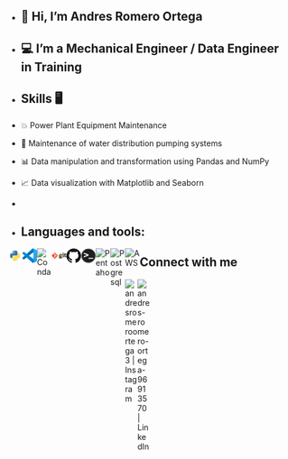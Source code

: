 - ## 👋 Hi, I’m Andres Romero Ortega
  
- ## 💻 I’m a Mechanical Engineer / Data Engineer in Training

- ## Skills 🖥️
  
- 💥 Power Plant Equipment Maintenance
- 🚰 Maintenance of water distribution pumping systems
- 📊 Data manipulation and transformation using Pandas and NumPy
- 📈 Data visualization with Matplotlib and Seaborn
- 

- ## Languages and tools:
<img align="left" alt="Python" width="26px" src="https://raw.githubusercontent.com/github/explore/80688e429a7d4ef2fca1e82350fe8e3517d3494d/topics/python/python.png" />
<img align="left" alt="Visual Studio Code" width="26px" src="https://raw.githubusercontent.com/github/explore/80688e429a7d4ef2fca1e82350fe8e3517d3494d/topics/visual-studio-code/visual-studio-code.png" />
<img align="left" alt="Conda" width="26px" src="https://avatars2.githubusercontent.com/u/6392739?s=200&v=4" />
<img align="left" alt="Git" width="26px" src="https://raw.githubusercontent.com/github/explore/80688e429a7d4ef2fca1e82350fe8e3517d3494d/topics/git/git.png" />
<img align="left" alt="Github" width="26px" src="https://raw.githubusercontent.com/github/explore/78df643247d429f6cc873026c0622819ad797942/topics/github/github.png" />
<img align="left" alt="Terminal" width="26px" src="https://raw.githubusercontent.com/github/explore/78df643247d429f6cc873026c0622819ad797942/topics/terminal/terminal.png" />
<img align="left" alt="Pentaho" width="26px" src="https://github.com/andresromero522/andresromero522/assets/128875661/dbc311d9-1cc4-4827-a190-24fbc31aec64" />
<img align="left" alt="Postgresql" width="26px" src= "https://github.com/andresromero522/andresromero522/assets/128875661/c55183a0-c89e-440f-bd00-1206f1984fe8" />
<img align="left" alt="AWS" width="26px" src= "https://github.com/andresromero522/andresromero522/assets/128875661/db93a87a-441b-4d47-9e34-daaccd271f02" />

## Connect with me
[<img align="left" alt="andresromeroortega3 | Instagram" width="22px" src="https://cdn.jsdelivr.net/npm/simple-icons@v3/icons/instagram.svg" />][instagram]
[<img align="left" alt="andres-romero-ortega-96913570 | LinkedIn" width="22px" src="https://cdn.jsdelivr.net/npm/simple-icons@v3/icons/linkedin.svg" />][linkedin]

<br>

<!-- Abbreviationss -->
[instagram]: https://www.instagram.com/andresromeroortega3/
[linkedin]: https://www.linkedin.com/in/andres-romero-ortega-96913570/
<!---
andresromero522/andresromero522 is a ✨ special ✨ repository because its `README.md` (this file) appears on your GitHub profile.
You can click the Preview link to take a look at your changes.
--->
